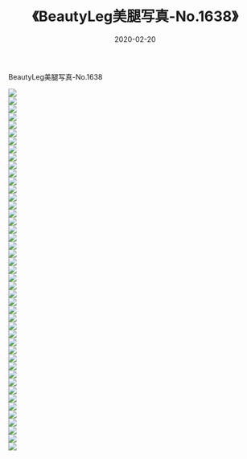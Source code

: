 ﻿---
layout: post
title:  《BeautyLeg美腿写真-No.1638》
date:   2020-02-20
img: http://img.660000.xyz/Sharelink/网络美图/2020/BeautyLeg美腿写真-No.1638/000.jpg
categories: [美女, 清纯, 唯美]
---

BeautyLeg美腿写真-No.1638

  ![](http://img.660000.xyz/Sharelink/网络美图/2020/BeautyLeg美腿写真-No.1638/001.jpg) <br> ![](http://img.660000.xyz/Sharelink/网络美图/2020/BeautyLeg美腿写真-No.1638/002.jpg) <br> ![](http://img.660000.xyz/Sharelink/网络美图/2020/BeautyLeg美腿写真-No.1638/003.jpg) <br> ![](http://img.660000.xyz/Sharelink/网络美图/2020/BeautyLeg美腿写真-No.1638/004.jpg) <br> ![](http://img.660000.xyz/Sharelink/网络美图/2020/BeautyLeg美腿写真-No.1638/005.jpg) <br> ![](http://img.660000.xyz/Sharelink/网络美图/2020/BeautyLeg美腿写真-No.1638/006.jpg) <br> ![](http://img.660000.xyz/Sharelink/网络美图/2020/BeautyLeg美腿写真-No.1638/007.jpg) <br> ![](http://img.660000.xyz/Sharelink/网络美图/2020/BeautyLeg美腿写真-No.1638/008.jpg) <br> ![](http://img.660000.xyz/Sharelink/网络美图/2020/BeautyLeg美腿写真-No.1638/009.jpg) <br> ![](http://img.660000.xyz/Sharelink/网络美图/2020/BeautyLeg美腿写真-No.1638/010.jpg) <br> ![](http://img.660000.xyz/Sharelink/网络美图/2020/BeautyLeg美腿写真-No.1638/011.jpg) <br> ![](http://img.660000.xyz/Sharelink/网络美图/2020/BeautyLeg美腿写真-No.1638/012.jpg) <br> ![](http://img.660000.xyz/Sharelink/网络美图/2020/BeautyLeg美腿写真-No.1638/013.jpg) <br> ![](http://img.660000.xyz/Sharelink/网络美图/2020/BeautyLeg美腿写真-No.1638/014.jpg) <br> ![](http://img.660000.xyz/Sharelink/网络美图/2020/BeautyLeg美腿写真-No.1638/015.jpg) <br> ![](http://img.660000.xyz/Sharelink/网络美图/2020/BeautyLeg美腿写真-No.1638/016.jpg) <br> ![](http://img.660000.xyz/Sharelink/网络美图/2020/BeautyLeg美腿写真-No.1638/017.jpg) <br> ![](http://img.660000.xyz/Sharelink/网络美图/2020/BeautyLeg美腿写真-No.1638/018.jpg) <br> ![](http://img.660000.xyz/Sharelink/网络美图/2020/BeautyLeg美腿写真-No.1638/019.jpg) <br> ![](http://img.660000.xyz/Sharelink/网络美图/2020/BeautyLeg美腿写真-No.1638/020.jpg) <br> ![](http://img.660000.xyz/Sharelink/网络美图/2020/BeautyLeg美腿写真-No.1638/021.jpg) <br> ![](http://img.660000.xyz/Sharelink/网络美图/2020/BeautyLeg美腿写真-No.1638/022.jpg) <br> ![](http://img.660000.xyz/Sharelink/网络美图/2020/BeautyLeg美腿写真-No.1638/023.jpg) <br> ![](http://img.660000.xyz/Sharelink/网络美图/2020/BeautyLeg美腿写真-No.1638/024.jpg) <br> ![](http://img.660000.xyz/Sharelink/网络美图/2020/BeautyLeg美腿写真-No.1638/025.jpg) <br> ![](http://img.660000.xyz/Sharelink/网络美图/2020/BeautyLeg美腿写真-No.1638/026.jpg) <br> ![](http://img.660000.xyz/Sharelink/网络美图/2020/BeautyLeg美腿写真-No.1638/027.jpg) <br> ![](http://img.660000.xyz/Sharelink/网络美图/2020/BeautyLeg美腿写真-No.1638/028.jpg) <br> ![](http://img.660000.xyz/Sharelink/网络美图/2020/BeautyLeg美腿写真-No.1638/029.jpg) <br> ![](http://img.660000.xyz/Sharelink/网络美图/2020/BeautyLeg美腿写真-No.1638/030.jpg) <br> ![](http://img.660000.xyz/Sharelink/网络美图/2020/BeautyLeg美腿写真-No.1638/031.jpg) <br> ![](http://img.660000.xyz/Sharelink/网络美图/2020/BeautyLeg美腿写真-No.1638/032.jpg) <br> ![](http://img.660000.xyz/Sharelink/网络美图/2020/BeautyLeg美腿写真-No.1638/033.jpg) <br> ![](http://img.660000.xyz/Sharelink/网络美图/2020/BeautyLeg美腿写真-No.1638/034.jpg) <br> ![](http://img.660000.xyz/Sharelink/网络美图/2020/BeautyLeg美腿写真-No.1638/035.jpg) <br> ![](http://img.660000.xyz/Sharelink/网络美图/2020/BeautyLeg美腿写真-No.1638/036.jpg) <br> ![](http://img.660000.xyz/Sharelink/网络美图/2020/BeautyLeg美腿写真-No.1638/037.jpg) <br> ![](http://img.660000.xyz/Sharelink/网络美图/2020/BeautyLeg美腿写真-No.1638/038.jpg) <br> ![](http://img.660000.xyz/Sharelink/网络美图/2020/BeautyLeg美腿写真-No.1638/039.jpg) <br> ![](http://img.660000.xyz/Sharelink/网络美图/2020/BeautyLeg美腿写真-No.1638/040.jpg) <br> ![](http://img.660000.xyz/Sharelink/网络美图/2020/BeautyLeg美腿写真-No.1638/041.jpg) <br> ![](http://img.660000.xyz/Sharelink/网络美图/2020/BeautyLeg美腿写真-No.1638/042.jpg) <br> ![](http://img.660000.xyz/Sharelink/网络美图/2020/BeautyLeg美腿写真-No.1638/043.jpg) <br> ![](http://img.660000.xyz/Sharelink/网络美图/2020/BeautyLeg美腿写真-No.1638/044.jpg) <br> ![](http://img.660000.xyz/Sharelink/网络美图/2020/BeautyLeg美腿写真-No.1638/045.jpg) <br>